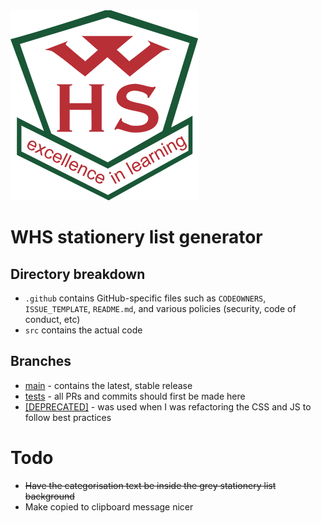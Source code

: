 <img src="https://github.com/OWelton-Rosie/stationery/blob/main/src/assets/WHS_logo_SMALL.png">

# WHS stationery list generator

## Directory breakdown
- `.github`  contains GitHub-specific files such as `CODEOWNERS`, `ISSUE_TEMPLATE`, `README.md`, and various policies (security, code of conduct, etc)
- `src` contains the actual code

## Branches
- [main](https://github.com/OWelton-Rosie/stationery/tree/main) - contains the latest, stable release
- [tests](https://github.com/OWelton-Rosie/stationery/tree/tests) - all PRs and commits should first be made here
- [[DEPRECATED]](https://github.com/OWelton-Rosie/stationery/tree/DEPRECATED%5D-best-practice-migration) - was used when I was refactoring the CSS and JS to follow best practices


# Todo
- ~~Have the categorisation text be inside the grey stationery list background~~
- Make copied to clipboard message nicer
